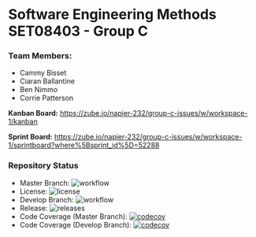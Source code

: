 # Software Engineering Methods SET08403 - Group C

### Team Members:

- Cammy Bisset
- Ciaran Ballantine
- Ben Nimmo
- Corrie Patterson

**Kanban Board:** https://zube.io/napier-232/group-c-issues/w/workspace-1/kanban

**Sprint Board:** https://zube.io/napier-232/group-c-issues/w/workspace-1/sprintboard?where%5Bsprint_id%5D=52288

### Repository Status
- Master Branch: ![workflow](https://img.shields.io/github/workflow/status/cammybisset/Group-C-Repository/A%20workflow%20for%20my%20Hello%20World%20App)
- License: ![license](https://img.shields.io/github/license/cammybisset/sem.svg?style=flat-square)
- Develop Branch: ![workflow](https://img.shields.io/github/workflow/status/cammybisset/Group-C-Repository/Group%20C%20Repository/develop?label=Build%20Status&style=for-the-badge)
- Release: ![releases](https://img.shields.io/github/v/release/cammybisset/Group-C-Repository?include_prereleases&label=%20&style=for-the-badge)
- Code Coverage (Master Branch): [![codecov](https://codecov.io/gh/decfisher/Napier-GA-Group-H/branch/master/graph/badge.svg?token=NM8Y82JTNH)](https://codecov.io/gh/decfisher/Napier-GA-Group-H)
- Code Coverage (Develop Branch): [![codecov](https://codecov.io/gh/decfisher/Napier-GA-Group-H/branch/develop/graph/badge.svg?token=NM8Y82JTNH)](https://codecov.io/gh/decfisher/Napier-GA-Group-H)